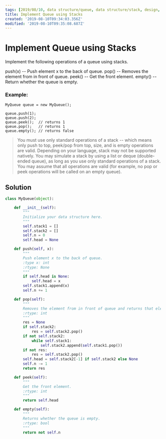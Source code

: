 ```yaml
---
tags: [2019/08/10, data structure/queue, data structure/stack, design, leetcode/232]
title: Implement Queue using Stacks
created: '2019-08-10T09:34:03.356Z'
modified: '2019-08-10T09:35:08.687Z'
---
```


# Implement Queue using Stacks


Implement the following operations of a queue using stacks.

push(x) -- Push element x to the back of queue.
pop() -- Removes the element from in front of queue.
peek() -- Get the front element.
empty() -- Return whether the queue is empty.

### Example:

```
MyQueue queue = new MyQueue();

queue.push(1);
queue.push(2);
queue.peek();  // returns 1
queue.pop();   // returns 1
queue.empty(); // returns false
```


> You must use only standard operations of a stack -- which means only push to top, peek/pop from top, size, and is empty operations are valid.
> Depending on your language, stack may not be supported natively. You may simulate a stack by using a list or deque (double-ended queue), as long as you use only standard operations of a stack.
> You may assume that all operations are valid (for example, no pop or peek operations will be called on an empty queue).

## Solution

```python
class MyQueue(object):

    def __init__(self):
        """
        Initialize your data structure here.
        """
        self.stack1 = []
        self.stack2 = []
        self.n = 0
        self.head = None

    def push(self, x):
        """
        Push element x to the back of queue.
        :type x: int
        :rtype: None
        """
        if self.head is None:
            self.head = x
        self.stack1.append(x)
        self.n += 1

    def pop(self):
        """
        Removes the element from in front of queue and returns that element.
        :rtype: int
        """
        res = None
        if self.stack2:
            res = self.stack2.pop()
        if not self.stack2:
            while self.stack1:
                self.stack2.append(self.stack1.pop())
        if not res:
            res = self.stack2.pop()
        self.head = self.stack2[-1] if self.stack2 else None
        self.n -= 1
        return res

    def peek(self):
        """
        Get the front element.
        :rtype: int
        """
        return self.head

    def empty(self):
        """
        Returns whether the queue is empty.
        :rtype: bool
        """
        return not self.n
```
